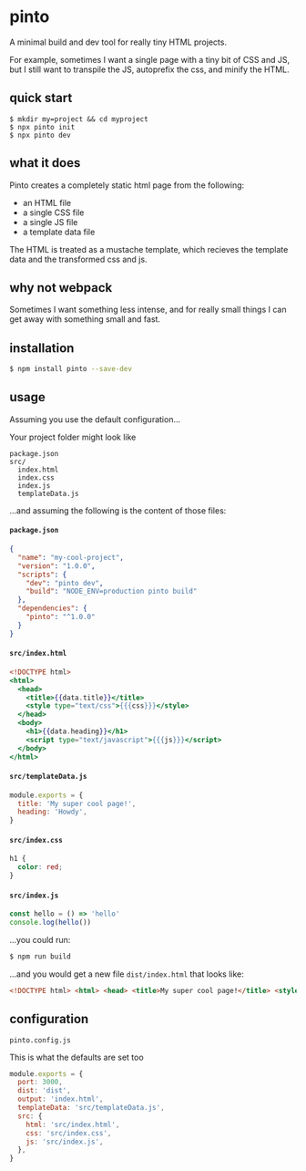 # pinto

A minimal build and dev tool for really tiny HTML projects.

For example, sometimes I want a single page with a tiny bit of CSS and JS, but I still want to transpile the JS, autoprefix the css, and minify the HTML.

## quick start

```
$ mkdir my=project && cd myproject
$ npx pinto init
$ npx pinto dev
```

## what it does

Pinto creates a completely static html page from the following:

* an HTML file
* a single CSS file
* a single JS file
* a template data file

The HTML is treated as a mustache template, which recieves 
the template data and the transformed css and js.

## why not webpack

Sometimes I want something less intense, and for really small things I can get away with something small and fast.

## installation

```bash
$ npm install pinto --save-dev
```

## usage

Assuming you use the default configuration...

Your project folder might look like

```
package.json
src/
  index.html
  index.css
  index.js
  templateData.js
```

...and assuming the following is the content of those files:

#### `package.json`
```json
{
  "name": "my-cool-project",
  "version": "1.0.0",
  "scripts": {
    "dev": "pinto dev",
    "build": "NODE_ENV=production pinto build"
  },
  "dependencies": {
    "pinto": "^1.0.0"
  }
}
```

#### `src/index.html`
```mustache
<!DOCTYPE html>
<html>
  <head>
    <title>{{data.title}}</title>
    <style type="text/css">{{{css}}}</style>
  </head>
  <body>
    <h1>{{data.heading}}</h1>
    <script type="text/javascript">{{{js}}}</script>
  </body>
</html>
```

#### `src/templateData.js`
```js
module.exports = {
  title: 'My super cool page!',
  heading: 'Howdy',
}
```

#### `src/index.css`
```css
h1 {
  color: red;
}
```

#### `src/index.js`
```javascript
const hello = () => 'hello'
console.log(hello())
```

...you could run:

```bash
$ npm run build
```

...and you would get a new file `dist/index.html` that looks like:

```html
<!DOCTYPE html> <html> <head> <title>My super cool page!</title> <style type="text/css">body{border:1px solid red}</style> </head> <body> <h1>Howdy</h1> <script type="text/javascript">var hello=function(){return"hello"};console.log(hello());</script> </body> </html> 
```


## configuration
`pinto.config.js`

This is what the defaults are set too

```javascript
module.exports = {
  port: 3000,
  dist: 'dist',
  output: 'index.html',
  templateData: 'src/templateData.js',
  src: {
    html: 'src/index.html',
    css: 'src/index.css',
    js: 'src/index.js',
  },
}
```
